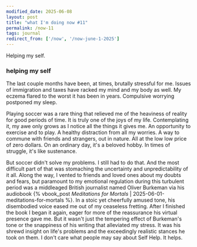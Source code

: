 ```yaml
---
modified_date: 2025-06-08
layout: post
title: "what I'm doing now #11"
permalink: /now-11
tags: journal
redirect_from: ['/now', '/now-june-1-2025']
---
```


Helping my self.
<!--more-->

### helping my self

The last couple months have been, at times, brutally stressful for me.
Issues of immigration and taxes have racked my mind and my body as well.
My eczema flared to the worst it has been in years.
Compulsive worrying postponed my sleep.

Playing soccer was a rare thing that relieved me of the heaviness of reality for good periods of time.
It is truly one of the joys of my life.
Contemplating it, my awe only grows as I notice all the things it gives me.
An opportunity to exercise and to play.
A healthy distraction from all my worries.
A way to commune with friends and strangers, out in nature.
All at the low low price of zero dollars.
On an ordinary day, it's a beloved hobby.
In times of struggle, it's like sustenance.

But soccer didn't solve my problems.
I still had to do that.
And the most difficult part of that was stomaching the uncertainty and unpredictability of it all.
Along the way, I vented to friends and loved ones about my doubts and fears, but paramount to my emotional regulation during this turbulent period was a middleaged British journalist named Oliver Burkeman via his audiobook {% vbook_post _Meditations for Mortals_ | 2025-06-01-meditations-for-mortals %}.
In a stoic yet cheerfully amused tone, his disembodied voice eased me out of my ceaseless fretting.
After I finished the book I began it again, eager for more of the reassurance his virtual presence gave me.
But it wasn't just the tempering effect of Burkeman's tone or the snappiness of his writing that alleviated my stress.
It was his shrewd insight on life's problems and the exceedingly realistic stances he took on them.
I don't care what people may say about Self Help.
It helps.
